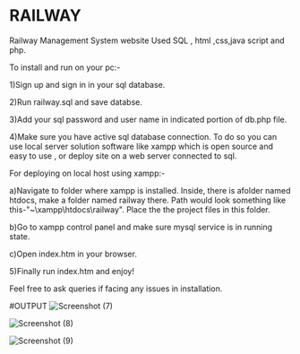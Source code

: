 # RAILWAY
Railway Management System website  Used SQL , html ,css,java script and php.

To install and run on your pc:-

1)Sign up and sign in in your sql database.

2)Run railway.sql and save databse.

3)Add your sql password and user name in indicated portion of db.php file.

4)Make sure you have active sql database connection. To do so you can use local server solution software like xampp which is open source and easy to use , or deploy site on a web server connected to sql.

For deploying on local host using xampp:-

a)Navigate to folder where xampp is installed. Inside, there is afolder named htdocs, make a folder named railway there. Path would look something like this-"~\xampp\htdocs\railway". Place the the project files in this folder.

b)Go to xampp control panel and make sure mysql service is in running state.

c)Open index.htm in your browser.

5)Finally run index.htm and enjoy!

Feel free to ask queries if facing any issues in installation.

#OUTPUT
![Screenshot (7)](https://github.com/user-attachments/assets/287add59-2f85-4e01-9fb9-39103643635c)

![Screenshot (8)](https://github.com/user-attachments/assets/8b3fbe16-a330-464c-a29d-51a3ca895afc)

![Screenshot (9)](https://github.com/user-attachments/assets/61f34344-5ee9-4e3e-b4ad-62ee66301933)




